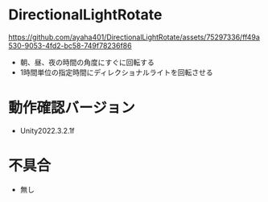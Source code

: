# DirectionalLightRotate
https://github.com/ayaha401/DirectionalLightRotate/assets/75297336/ff49a530-9053-4fd2-bc58-749f78236f86
* 朝、昼、夜の時間の角度にすぐに回転する
* 1時間単位の指定時間にディレクショナルライトを回転させる

# 動作確認バージョン
* Unity2022.3.2.1f

# 不具合
* 無し
